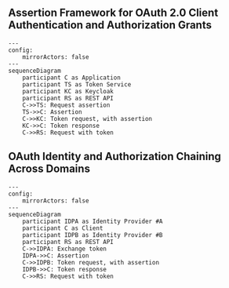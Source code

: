 ## Assertion Framework for OAuth 2.0 Client Authentication and Authorization Grants
```mermaid
---
config:
    mirrorActors: false
---
sequenceDiagram
    participant C as Application
    participant TS as Token Service
    participant KC as Keycloak
    participant RS as REST API
    C->>TS: Request assertion
    TS->>C: Assertion
    C->>KC: Token request, with assertion
    KC->>C: Token response
    C->>RS: Request with token
```

## OAuth Identity and Authorization Chaining Across Domains

```mermaid
---
config:
    mirrorActors: false
---
sequenceDiagram
    participant IDPA as Identity Provider #A
    participant C as Client
    participant IDPB as Identity Provider #B
    participant RS as REST API
    C->>IDPA: Exchange token
    IDPA->>C: Assertion
    C->>IDPB: Token request, with assertion
    IDPB->>C: Token response
    C->>RS: Request with token
```
